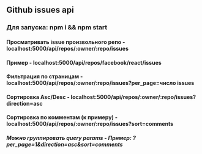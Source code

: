 <h2>Github issues api</h2>
<h3>Для запуска: npm i && npm start</h3>

<h4>Просматривать issue произвольного репо - localhost:5000/api/repos/:owner/:repo/issues</h4>
<h4>Пример - localhost:5000/api/repos/facebook/react/issues</h4>

<h4>Фильтрация по страницам - localhost:5000/api/repos/:owner/:repo/issues?per_page=число issues</h4>
<h4>Сортировка Asc/Desc - localhost:5000/api/repos/:owner/:repo/issues?direction=asc</h4>
<h4>Сортировка по комментам (к примеру) - localhost:5000/api/repos/:owner/:repo/issues?sort=comments</h4>
<h5>Можно группировать query params - Пример: ?per_page=1&direction=asc&sort=comments</h5>
